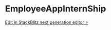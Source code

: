 # EmployeeAppInternShip

[Edit in StackBlitz next generation editor ⚡️](https://stackblitz.com/~/github.com/nithinkodithyala/EmployeeAppInternShip)